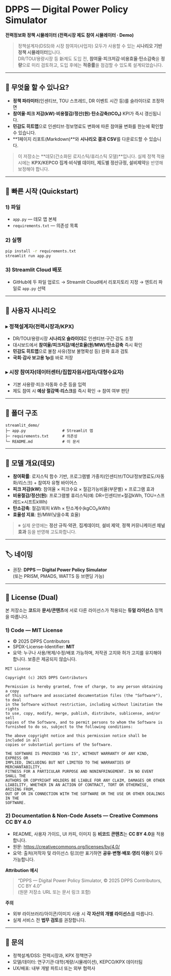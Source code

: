 # DPPS — Digital Power Policy Simulator
**전력정보화 정책 시뮬레이터 (전력시장 제도 참여 시뮬레이터 · Demo)**

> 정책설계자(DSS)와 시장 참여자(사업자) 모두가 사용할 수 있는 **시나리오 기반 정책 시뮬레이터**입니다.  
> DR/TOU/용량시장 등 新제도 도입 전, **참여율·피크저감·비용효율·탄소감축**을 **정량**으로 미리 검토하고, 도입 후에는 **적중률**을 점검할 수 있도록 설계되었습니다.

---

## 🔎 무엇을 할 수 있나요?
- **정책 파라미터**(인센티브, TOU 스프레드, DR 이벤트 시간 등)를 슬라이더로 조정하면
- **참여율·피크 저감(kW)·비용절감/정산(원)·탄소감축(tCO₂)** KPI가 즉시 갱신됩니다.
- **민감도 히트맵**으로 인센티브·정보명료도 변화에 따른 참여율 변화를 한눈에 확인할 수 있습니다.
- **1페이지 리포트(Markdown)**와 **시나리오 결과 CSV**를 다운로드할 수 있습니다.

> 이 저장소는 **데모(간소화된 로지스틱/휴리스틱 모델)**입니다. 실제 정책 적용 시에는 **KPX/KEPCO 집계·비식별 데이터, 제도별 정산규정, 설비제약**을 반영해 보정해야 합니다.

---

## 🚀 빠른 시작 (Quickstart)

### 1) 파일
- `app.py` — 데모 앱 본체  
- `requirements.txt` — 의존성 목록

### 2) 실행
```bash
pip install -r requirements.txt
streamlit run app.py
```

### 3) Streamlit Cloud 배포
- GitHub에 두 파일 업로드 → Streamlit Cloud에서 리포지토리 지정 → 엔트리 파일로 `app.py` 선택

---

## 🧭 사용자 시나리오
### ▸ 정책설계자(전력시장과/KPX)
- DR/TOU/용량시장 **시나리오 슬라이더**로 인센티브·구간·강도 조정
- 대시보드에서 **참여율/피크저감/예산효율(원/MW)/탄소감축** 즉시 확인
- **민감도 히트맵**으로 불참 사유(정보 불명확성 등) 완화 효과 검토
- **국회·감사 보고용 1p**를 바로 저장

### ▸ 시장 참여자(데이터센터/집합자원사업자/대형수요자)
- 기본 사용량·피크·자동화 수준 등을 입력
- 제도 참여 시 **예상 절감액·리스크**를 즉시 확인 → 참여 여부 판단

---

## 🧱 폴더 구조
```
streamlit_demo/
├─ app.py                # Streamlit 앱
├─ requirements.txt      # 의존성
└─ README.md             # 이 문서
```

---

## 🧠 모델 개요(데모)
- **참여확률**: 로지스틱 함수 기반, 프로그램별 가중치(인센티브/TOU/정보명료도/자동화/리스크) + 참여자 유형 바이어스  
- **피크 저감(kW)**: 참여율 × 피크수요 × 절감가능비율(부문별) × 프로그램 효과  
- **비용절감/정산(원)**: 프로그램별 휴리스틱(예: DR=인센티브×절감kWh, TOU=스프레드×시프트kWh)  
- **탄소감축**: 절감/회피 kWh × 탄소계수(kgCO₂/kWh)  
- **효율성 지표**: 원/MW(낮을수록 효율)

> ※ 실제 운영에는 **정산 규칙·약관**, **집계데이터**, **설비 제약**, **정책 커뮤니케이션 채널 효과** 등을 반영해 고도화합니다.

---

## 🏷️ 네이밍
- 권장: **DPPS — Digital Power Policy Simulator**  
  (또는 PRISM, PMADS, WATTS 등 브랜딩 가능)

---

## 🧩 License (Dual)
본 저장소는 **코드**와 **문서/콘텐츠**에 서로 다른 라이선스가 적용되는 **듀얼 라이선스** 정책을 따릅니다.

### 1) Code — MIT License
- © 2025 DPPS Contributors  
- SPDX-License-Identifier: **MIT**  
- 요약: 누구나 사용/복제/수정/배포 가능하며, 저작권 고지와 허가 고지를 유지해야 합니다. 보증은 제공되지 않습니다.

```
MIT License

Copyright (c) 2025 DPPS Contributors

Permission is hereby granted, free of charge, to any person obtaining a copy
of this software and associated documentation files (the "Software"), to deal
in the Software without restriction, including without limitation the rights
to use, copy, modify, merge, publish, distribute, sublicense, and/or sell
copies of the Software, and to permit persons to whom the Software is
furnished to do so, subject to the following conditions:

The above copyright notice and this permission notice shall be included in all
copies or substantial portions of the Software.

THE SOFTWARE IS PROVIDED "AS IS", WITHOUT WARRANTY OF ANY KIND, EXPRESS OR
IMPLIED, INCLUDING BUT NOT LIMITED TO THE WARRANTIES OF MERCHANTABILITY,
FITNESS FOR A PARTICULAR PURPOSE AND NONINFRINGEMENT. IN NO EVENT SHALL THE
AUTHORS OR COPYRIGHT HOLDERS BE LIABLE FOR ANY CLAIM, DAMAGES OR OTHER
LIABILITY, WHETHER IN AN ACTION OF CONTRACT, TORT OR OTHERWISE, ARISING FROM,
OUT OF OR IN CONNECTION WITH THE SOFTWARE OR THE USE OR OTHER DEALINGS IN THE
SOFTWARE.
```

### 2) Documentation & Non‑Code Assets — Creative Commons **CC BY 4.0**
- README, 사용자 가이드, UI 카피, 이미지 등 **비코드 콘텐츠**는 **CC BY 4.0**을 적용합니다.  
- 원문: https://creativecommons.org/licenses/by/4.0/  
- 요약: 출처(저작자 및 라이선스 링크)만 표기하면 **공유·변형·배포·영리 이용**이 모두 가능합니다.

**Attribution 예시**
> “DPPS — Digital Power Policy Simulator, © 2025 DPPS Contributors, CC BY 4.0”  
> (원문 저장소 URL 또는 문서 링크 포함)

**주의**  
- 외부 라이브러리/아이콘/이미지 사용 시 **각 자산의 개별 라이선스**를 따릅니다.  
- 실제 서비스 전 **법무 검토**를 권장합니다.

---

## 🙋 문의
- 정책설계/DSS: 전력시장과, KPX 정책연구  
- 모델/데이터: 연구기관·대학(계량/시뮬레이션), KEPCO/KPX 데이터팀  
- UX/배포: 내부 개발 파트너 또는 외부 협력사
